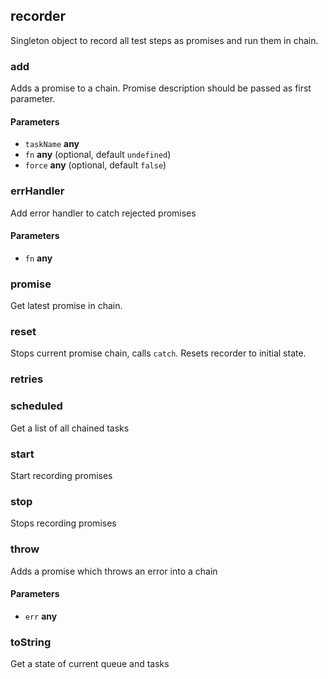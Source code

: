 <!-- Generated by documentation.js. Update this documentation by updating the source code. -->

## recorder

Singleton object to record all test steps as promises and run them in chain.

### add

Adds a promise to a chain.
Promise description should be passed as first parameter.

#### Parameters

-   `taskName` **any** 
-   `fn` **any**  (optional, default `undefined`)
-   `force` **any**  (optional, default `false`)

### errHandler

Add error handler to catch rejected promises

#### Parameters

-   `fn` **any** 

### promise

Get latest promise in chain.

### reset

Stops current promise chain, calls `catch`.
Resets recorder to initial state.

### retries

### scheduled

Get a list of all chained tasks

### start

Start recording promises

### stop

Stops recording promises

### throw

Adds a promise which throws an error into a chain

#### Parameters

-   `err` **any** 

### toString

Get a state of current queue and tasks
